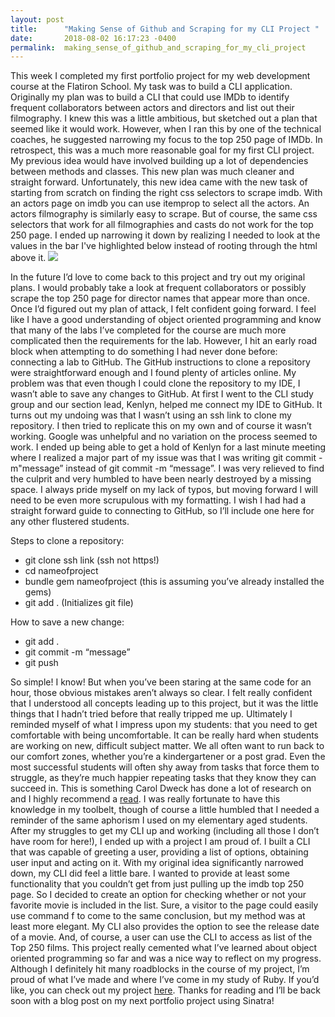 ```yaml
---
layout: post
title:      "Making Sense of Github and Scraping for my CLI Project "
date:       2018-08-02 16:17:23 -0400
permalink:  making_sense_of_github_and_scraping_for_my_cli_project
---
```


This week I completed my first portfolio project for my web development course at the Flatiron School. My task was to build a CLI application. Originally my plan was to build a CLI that could use IMDb to identify frequent collaborators between actors and directors and list out their filmography. I knew this was a little ambitious, but sketched out a plan that seemed like it would work. However, when I ran this by one of the technical coaches, he suggested narrowing my focus to the top 250 page of IMDb. In retrospect, this was a much more reasonable goal for my first CLI project. My previous idea would have involved building up a lot of dependencies between methods and classes. This new plan was much cleaner and straight forward. Unfortunately, this new idea came with the new task of starting from scratch on finding the right css selectors to scrape imdb. With an actors page on imdb you can use itemprop to select all the actors. An actors filmography is similarly easy to scrape. But of course, the same css selectors that work for all filmographies and casts do not work for the top 250 page.  I ended up narrowing it down by realizing I needed to look at the values in the bar I've highlighted below instead of rooting through the html above it. ![](https://imgur.com/Uft42hh)
				
In the future I’d love to come back to this project and try out my original plans. I would probably take a look at frequent collaborators or possibly scrape the top 250 page for director names that appear more than once. 
Once I’d figured out my plan of attack, I felt confident going forward. I feel like I have a good understanding of object oriented programming and know that many of the labs I’ve completed for the course are much more complicated then the requirements for the lab. However, I hit an early road block when attempting to do something I had never done before: connecting a lab to GitHub. The GitHub instructions to clone a repository were straightforward enough and I found plenty of articles online. My problem was that even though I could clone the repository to my IDE, I wasn’t able to save any changes to GitHub. At first I went to the CLI study group and our section lead, Kenlyn, helped me connect my IDE to GitHub. It turns out my undoing was that I wasn’t using an ssh link to clone my repository. I then tried to replicate this on my own and of course it wasn’t working. Google was unhelpful and no variation on the process seemed to work. I ended up being able to get a hold of Kenlyn for a last minute meeting where I realized a major part of my issue was that I was writing git commit -m"message” instead of git commit -m “message”. I was very relieved to find the culprit and very humbled to have been nearly destroyed by a missing space. I always pride myself on my lack of typos, but moving forward I will need to be even more scrupulous with my formatting. I wish I had had a straight forward guide to connecting to GitHub, so I’ll include one here for any other flustered students. 

Steps to clone a repository:
* git clone ssh link (ssh not https!) 
* cd nameofproject
* bundle gem nameofproject (this is assuming you’ve already installed the gems) 
* git add . (Initializes git file) 

How to save a new change:
* git add . 
* git commit -m “message”
* git push

So simple! I know! But when you’ve been staring at the same code for an hour, those obvious mistakes aren’t always so clear. I felt really confident that I understood all concepts leading up to this project, but it was the little things that I hadn’t tried before that really tripped me up. Ultimately I reminded myself of what I impress upon my students: that you need to get comfortable with being uncomfortable. It can be really hard when students are working on new, difficult subject matter. We all often want to run back to our comfort zones, whether you’re a kindergartener or a post grad. Even the most successful students will often shy away from tasks that force them to struggle, as they’re much happier repeating tasks that they know they can succeed in. This is something Carol Dweck has done a lot of research on and I highly recommend a [read](https://news.stanford.edu/pr/2007/pr-dweck-020707.html). I was really fortunate to have this knowledge in my toolbelt, though of course a little humbled that I needed a reminder of the same aphorism I used on my elementary aged students. 
After my struggles to get my CLI up and working (including all those I don’t have room for here!), I ended up with a project I am proud of. I built a CLI that was capable of greeting a user, providing a list of options, obtaining user input and acting on it. With my original idea significantly narrowed down, my CLI did feel a little bare. I wanted to provide at least some functionality that you couldn’t get from just pulling up the imdb top 250 page. So I decided to create an option for checking whether or not your favorite movie is included in the list. Sure, a visitor to the page could easily use command f to come to the same conclusion, but my method was at least more elegant. My CLI also provides the option to see the release date of a movie. And, of course, a user can use the CLI to access as list of the Top 250 films. This project really cemented what I’ve learned about object oriented programming so far and was a nice way to reflect on my progress.
Although I definitely hit many roadblocks in the course of my project, I’m proud of what I’ve made and where I’ve come in my study of Ruby.  If you’d like, you can check out my project [here](https://github.com/Madeline-Stark/Top-Movies-CLI). Thanks for reading and I’ll be back soon with a blog post on my next portfolio project using Sinatra! 
